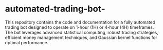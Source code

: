 # automated-trading-bot-
This repository contains the code and documentation for a fully automated trading bot designed to operate on 1-hour (1H) or 4-hour (4H) timeframes. The bot leverages advanced statistical computing, robust trading strategies, efficient money management techniques, and Gaussian kernel functions for optimal performance.
